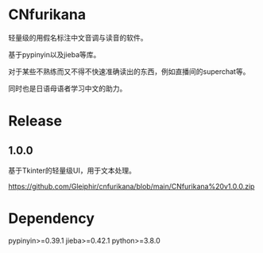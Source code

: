 # CNfurikana

轻量级的用假名标注中文音调与读音的软件。

基于pypinyin以及jieba等库。

对于某些不熟练而又不得不快速准确读出的东西，例如直播间的superchat等。

同时也是日语母语者学习中文的助力。

# Release

## 1.0.0
基于Tkinter的轻量级UI，用于文本处理。

https://github.com/Gleiphir/cnfurikana/blob/main/CNfurikana%20v1.0.0.zip

# Dependency

pypinyin>=0.39.1
jieba>=0.42.1
python>=3.8.0
